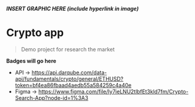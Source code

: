 ***INSERT GRAPHIC HERE (include hyperlink in image)***

# Crypto app

> Demo project for research the market

**Badges will go here**

- API -> https://api.darqube.com/data-api/fundamentals/crypto/general/ETHUSD?token=bf4ea86fbaad4aedb55a584259c4a40e
- Figma -> https://www.figma.com/file/Iy7ieLNU2tlbfEt3kld7fm/Crypto-Search-App?node-id=1%3A3
